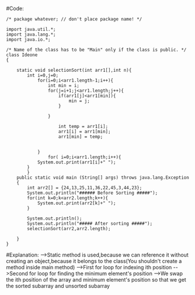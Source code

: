 #Code:
```
/* package whatever; // don't place package name! */

import java.util.*;
import java.lang.*;
import java.io.*;

/* Name of the class has to be "Main" only if the class is public. */
class Ideone
{
	
	static void selectionSort(int arr1[],int n){
		int i=0,j=0;
			for(i=0;i<arr1.length-1;i++){
				int min = i;
				for(j=i+1;j<arr1.length;j++){
					if(arr1[j]<arr1[min]){
						min = j;
					}
					
				}
				    
					int temp = arr1[i];
					arr1[i] = arr1[min];
					arr1[min] = temp;
	
				
			}
				for( i=0;i<arr1.length;i++){
			System.out.print(arr1[i]+" ");
		}
		}
	public static void main (String[] args) throws java.lang.Exception
	{
		int arr2[] = {24,13,25,11,36,22,45,3,44,23};
		System.out.println("###### Before Sorting #####");
		for(int k=0;k<arr2.length;k++){
			System.out.print(arr2[k]+" ");
		}
		
		System.out.println();
		System.out.println("##### After sorting #####");
		selectionSort(arr2,arr2.length);
		
	}
}
```

#Explanation:
-->Static method is used,because we can reference it without creating an object,because it belongs to the class(You shouldn't create a method inside main method)
-->First for loop for indexing ith position
-->Second for loop for finding the minimum element's position
-->We swap the ith position of the array and minimum element's position so that we get the sorted subarray and unsorted subarray
